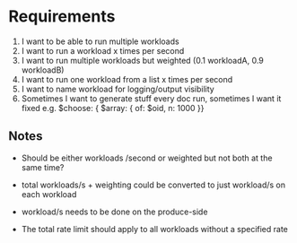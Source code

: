 # Requirements

1. I want to be able to run multiple workloads
2. I want to run a workload x times per second
3. I want to run multiple workloads but weighted (0.1 workloadA, 0.9 workloadB)
4. I want to run one workload from a list x times per second
5. I want to name workload for logging/output visibility
6. Sometimes I want to generate stuff every doc run, sometimes I want it fixed
e.g. $choose: { $array: { of: $oid, n: 1000 }}


## Notes

* Should be either workloads /second or weighted but not both at the same time?
* total workloads/s + weighting could be converted to just workload/s on each workload
* workload/s needs to be done on the produce-side

* The total rate limit should apply to all workloads without a specified rate